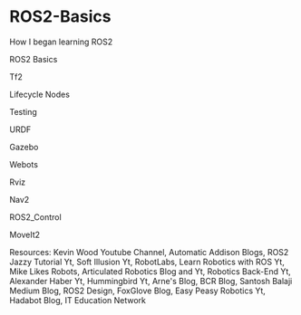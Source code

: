# ROS2-Basics
How I began learning ROS2

ROS2 Basics 

Tf2

Lifecycle Nodes

Testing

URDF

Gazebo

Webots

Rviz

Nav2

ROS2_Control

MoveIt2

Resources: Kevin Wood Youtube Channel, Automatic Addison Blogs, ROS2 Jazzy Tutorial Yt, Soft Illusion Yt, RobotLabs, Learn Robotics with ROS Yt, Mike Likes Robots, Articulated Robotics Blog and Yt, Robotics Back-End Yt, Alexander Haber Yt, Hummingbird Yt, Arne's Blog, BCR Blog, Santosh Balaji Medium Blog, ROS2 Design, FoxGlove Blog, Easy Peasy Robotics Yt, Hadabot Blog, IT Education Network

